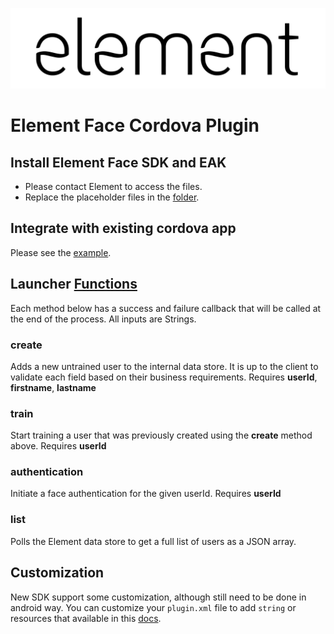 ![element](../images/element.png "element")
# Element Face Cordova Plugin

## Install Element Face SDK and EAK
- Please contact Element to access the files.
- Replace the placeholder files in the [folder](./src/android).

## Integrate with existing cordova app
Please see the [example](../element-cordova-face-sdk-example/readme_images/README.md).

## Launcher [Functions](./www/element.js)
Each method below has a success and failure callback that will be called at the end of the process. All inputs are Strings.

### create
Adds a new untrained user to the internal data store. It is up to the client to validate each field based on their business requirements.
Requires **userId**, **firstname**, **lastname**

### train
Start training a user that was previously created using the **create** method above.
Requires **userId**

### authentication
Initiate a face authentication for the given userId.
Requires **userId**

### list
Polls the Element data store to get a full list of users as a JSON array.

## Customization
New SDK support some customization, although still need to be done in android way. You can customize your `plugin.xml` file to add `string` or resources that available in this [docs](https://github.com/Element1/element-face-sdk-android/blob/master/docs/element-face-ui.md).
